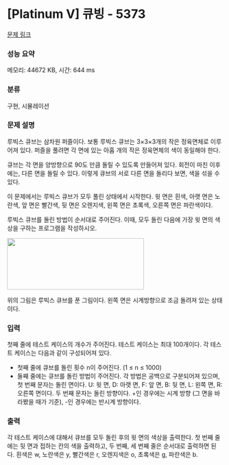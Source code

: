 # [Platinum V] 큐빙 - 5373 

[문제 링크](https://www.acmicpc.net/problem/5373) 

### 성능 요약

메모리: 44672 KB, 시간: 644 ms

### 분류

구현, 시뮬레이션

### 문제 설명

<p>루빅스 큐브는 삼차원 퍼즐이다. 보통 루빅스 큐브는 3×3×3개의 작은 정육면체로 이루어져 있다. 퍼즐을 풀려면 각 면에 있는 아홉 개의 작은 정육면체의 색이 동일해야 한다.</p>

<p>큐브는 각 면을 양방향으로 90도 만큼 돌릴 수 있도록 만들어져 있다. 회전이 마친 이후에는, 다른 면을 돌릴 수 있다. 이렇게 큐브의 서로 다른 면을 돌리다 보면, 색을 섞을 수 있다.</p>

<p>이 문제에서는 루빅스 큐브가 모두 풀린 상태에서 시작한다. 윗 면은 흰색, 아랫 면은 노란색, 앞 면은 빨간색, 뒷 면은 오렌지색, 왼쪽 면은 초록색, 오른쪽 면은 파란색이다.</p>

<p>루빅스 큐브를 돌린 방법이 순서대로 주어진다. 이때, 모두 돌린 다음에 가장 윗 면의 색상을 구하는 프로그램을 작성하시오.</p>

<p><img alt="" src="https://www.acmicpc.net/upload/images/cube.png" style="height:120px; width:319px"></p>

<p>위의 그림은 루빅스 큐브를 푼 그림이다. 왼쪽 면은 시계방향으로 조금 돌려져 있는 상태이다.</p>

### 입력 

 <p>첫째 줄에 테스트 케이스의 개수가 주어진다. 테스트 케이스는 최대 100개이다. 각 테스트 케이스는 다음과 같이 구성되어져 있다.</p>

<ul>
	<li>첫째 줄에 큐브를 돌린 횟수 n이 주어진다. (1 ≤ n ≤ 1000)</li>
	<li>둘째 줄에는 큐브를 돌린 방법이 주어진다. 각 방법은 공백으로 구분되어져 있으며, 첫 번째 문자는 돌린 면이다. U: 윗 면, D: 아랫 면, F: 앞 면, B: 뒷 면, L: 왼쪽 면, R: 오른쪽 면이다. 두 번째 문자는 돌린 방향이다. +인 경우에는 시계 방향 (그 면을 바라봤을 때가 기준), -인 경우에는 반시계 방향이다.</li>
</ul>

### 출력 

 <p>각 테스트 케이스에 대해서 큐브를 모두 돌린 후의 윗 면의 색상을 출력한다. 첫 번째 줄에는 뒷 면과 접하는 칸의 색을 출력하고, 두 번째, 세 번째 줄은 순서대로 출력하면 된다. 흰색은 w, 노란색은 y, 빨간색은 r, 오렌지색은 o, 초록색은 g, 파란색은 b.</p>

